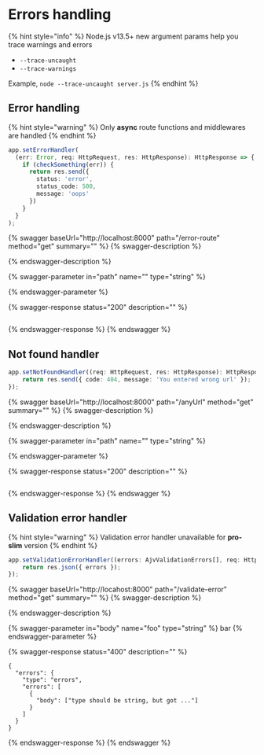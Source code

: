 # Errors handling

{% hint style="info" %}
Node.js v13.5+ new argument params help you trace warnings and errors

* `--trace-uncaught`
* `--trace-warnings`

Example, `node --trace-uncaught server.js`
{% endhint %}

## Error handling

{% hint style="warning" %}
Only **async** route functions and middlewares are handled
{% endhint %}

```typescript
app.setErrorHandler(
  (err: Error, req: HttpRequest, res: HttpResponse): HttpResponse => {
    if (checkSomething(err)) {
      return res.send({
        status: 'error',
        status_code: 500,
        message: 'oops'
      })
    }
  }
);
```

{% swagger baseUrl="http://localhost:8000" path="/error-route" method="get" summary="" %}
{% swagger-description %}

{% endswagger-description %}

{% swagger-parameter in="path" name="" type="string" %}

{% endswagger-parameter %}

{% swagger-response status="200" description="" %}
```
```
{% endswagger-response %}
{% endswagger %}

## Not found handler

```typescript
app.setNotFoundHandler((req: HttpRequest, res: HttpResponse): HttpResponse => {
    return res.send({ code: 404, message: 'You entered wrong url' });
});
```

{% swagger baseUrl="http://localhost:8000" path="/anyUrl" method="get" summary="" %}
{% swagger-description %}

{% endswagger-description %}

{% swagger-parameter in="path" name="" type="string" %}

{% endswagger-parameter %}

{% swagger-response status="200" description="" %}
```
```
{% endswagger-response %}
{% endswagger %}

## Validation error handler

{% hint style="warning" %}
Validation error handler unavailable for **pro-slim** version
{% endhint %}

```typescript
app.setValidationErrorHandler((errors: AjvValidationErrors[], req: HttpRequest, res: HttpResponse): HttpResponse => {
    return res.json({ errors });
});
```

{% swagger baseUrl="http://locahost:8000" path="/validate-error" method="get" summary="" %}
{% swagger-description %}

{% endswagger-description %}

{% swagger-parameter in="body" name="foo" type="string" %}
bar
{% endswagger-parameter %}

{% swagger-response status="400" description="" %}
```
{
  "errors": {
    "type": "errors",
    "errors": [
      {
        "body": ["type should be string, but got ..."]
      }
    ]
  }
}
```
{% endswagger-response %}
{% endswagger %}
